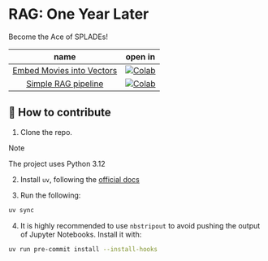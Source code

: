 # RAG: One Year Later

Become the Ace of SPLADEs!

**name** | **open in**
:-----: | :-------:
[Embed Movies into Vectors](./notebooks/00-datasets_builder.ipynb) | [![Colab](https://colab.research.google.com/assets/colab-badge.svg)](https://colab.research.google.com/github/xtreamsrl/movies-buddy/blob/main/notebooks/00-dataset_builder.ipynb)
[Simple RAG pipeline](./notebooks/01-first-rag.ipynb) | [![Colab](https://colab.research.google.com/assets/colab-badge.svg)](https://colab.research.google.com/github/xtreamsrl/movies-buddy/blob/main/notebooks/01-first-rag.ipynb)

## 🤗 How to contribute

1. Clone the repo.

> [!NOTE]
> The project uses Python 3.12

2. Install `uv`, following the [official docs](https://docs.astral.sh/uv/getting-started/installation/)

3. Run the following:

```bash
uv sync
```

4. It is highly recommended to use `nbstripout` to avoid pushing the output of Jupyter Notebooks.
   Install it with:

```bash
uv run pre-commit install --install-hooks
```
